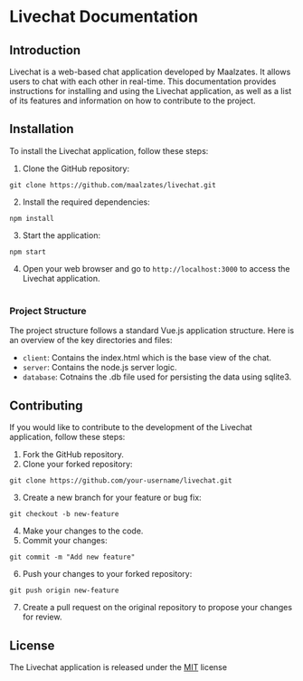 # Livechat Documentation

## Introduction <a name="introduction"></a>
Livechat is a web-based chat application developed by Maalzates. It allows users to chat with each other in real-time. This documentation provides instructions for installing and using the Livechat application, as well as a list of its features and information on how to contribute to the project.
## Installation <a name="installation"></a>
To install the Livechat application, follow these steps:
1. Clone the GitHub repository:
```
git clone https://github.com/maalzates/livechat.git
```
2. Install the required dependencies:
```
npm install
```
3. Start the application:
```
npm start
```
4. Open your web browser and go to `http://localhost:3000` to access the Livechat application.
#
### Project Structure
The project structure follows a standard Vue.js application structure. Here is an overview of the key directories and files:
- `client`: Contains the index.html which is the base view of the chat.
- `server`: Contains the node.js server logic.
- `database`: Cotnains the .db file used for persisting the data using sqlite3. 
  
## Contributing <a name="contributing"></a>
If you would like to contribute to the development of the Livechat application, follow these steps:
1. Fork the GitHub repository.
2. Clone your forked repository:
```
git clone https://github.com/your-username/livechat.git
```
3. Create a new branch for your feature or bug fix:
```
git checkout -b new-feature
```
4. Make your changes to the code.
5. Commit your changes:
```
git commit -m "Add new feature"
```
6. Push your changes to your forked repository:
```
git push origin new-feature
```
7. Create a pull request on the original repository to propose your changes for review.
## License <a name="license"></a>
The Livechat application is released under the [MIT](https://opensource.org/licenses/MIT) license
